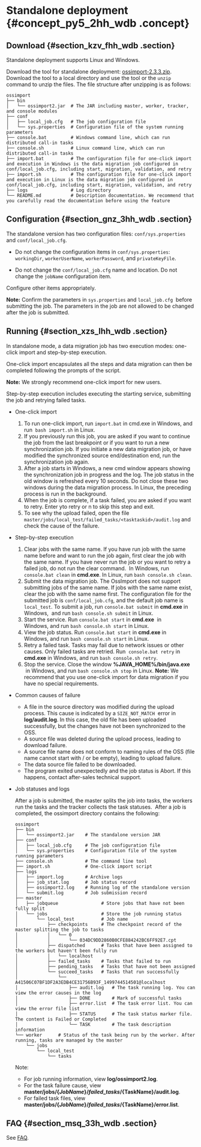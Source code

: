 # Standalone deployment {#concept_py5_2hh_wdb .concept}

## Download {#section_kzv_fhh_wdb .section}

Standalone deployment supports Linux and Windows.

Download the tool for standalone deployment: [ossimport-2.3.3.zip](http://gosspublic.alicdn.com/ossimport/international/standalone/ossimport-2.3.3.zip). Download the tool to a local directory and use the tool or the `unzip` command to unzip the files. The file structure after unzipping is as follows:

```
ossimport
├── bin
│   └── ossimport2.jar  # The JAR including master, worker, tracker, and console modules
├── conf
│   ├── local_job.cfg   # The job configuration file
│   └── sys.properties  # Configuration file of the system running parameters
├── console.bat         # Windows command line, which can run distributed call-in tasks
├── console.sh          # Linux command line, which can run distributed call-in tasks
├── import.bat          # The configuration file for one-click import and execution in Windows is the data migration job configured in conf/local_job.cfg, including start, migration, validation, and retry
├── import.sh           # The configuration file for one-click import and execution in Linux is the data migration job configured in conf/local_job.cfg, including start, migration, validation, and retry
├── logs                # Log directory
└── README.md           # Description documentation. We recommend that you carefully read the documentation before using the feature
```

## Configuration {#section_gnz_3hh_wdb .section}

The standalone version has two configuration files: `conf/sys.properties` and `conf/local_job.cfg`.

-   Do not change the configuration items in `conf/sys.properties`:  `workingDir`, `workerUserName`, `workerPassword`, and `privateKeyFile`. 

-   Do not change the `conf/local_job.cfg` name and location. Do not change the `jobName` configuration item. 

Configure other items appropriately.

**Note:** Confirm the parameters in `sys.properties` and `local_job.cfg`  before submitting the job. The parameters in the job are not allowed to be changed after the job is submitted.

## Running {#section_xzs_lhh_wdb .section}

In standalone mode, a data migration job has two execution modes: one-click import and step-by-step execution.

One-click import encapsulates all the steps and data migration can then be completed following the prompts of the script. 

**Note:** We strongly recommend one-click import for new users.

Step-by-step execution includes executing the starting service, submitting the job and retrying failed tasks. 

-   One-click import
    1.  To run one-click import, run `import.bat` in cmd.exe in Windows, and run  `bash import.sh` in Linux.
    2.  If you previously run this job, you are asked if you want to continue the job from the last breakpoint or if you want to run a new synchronization job. If you initiate a new data migration job, or have modified the synchronized source end/destination end, run the synchronization job again. 
    3.  After a job starts in Windows, a new cmd window appears showing the synchronization job in progress and the log. The job status in the old window is refreshed every 10 seconds. Do not close these two windows during the data migration process. In Linux, the preceding process is run in the background. 
    4.  When the job is complete, if a task failed, you are asked if you want to retry. Enter yto retry or n to skip this step and exit. 
    5.  To see why the upload failed, open the file `master/jobs/local_test/failed_tasks/<tasktaskid>/audit.log` and check the cause of the failure.
-   Step-by-step execution

    1.  Clear jobs with the same name. If you have run job with the same name before and want to run the job again, first clear the job with the same name. If you have never run the job or you want to retry a failed job, do not run the clear command.  In Windows, run  `console.bat clean` in **cmd.exe**. In Linux, run `bash console.sh clean`.
    2.  Submit the data migration job. The OssImport does not support submitting jobs of the same name. If jobs with the same name exist, clear the job with the same name first. The configuration file for the submitted job is `conf/local_job.cfg`, and the default job name is `local_test`. To submit a job, run `console.bat submit` in **cmd.exe** in Windows,  and run `bash console.sh submit` in Linux.
    3.  Start the service. Run `console.bat start` in **cmd.exe**  in Windows, and run `bash console.sh start` in Linux. 
    4.  View the job status. Run `console.bat start` in **cmd.exe** in Windows, and run `bash console.sh start` in Linux.
    5.  Retry a failed task. Tasks may fail due to network issues or other causes. Only failed tasks are retried. Run  `console.bat retry` in **cmd.exe** in Windows, and run `bash console.sh retry`.
    6.  Stop the service. Close the window **%JAVA\_HOME%/bin/java.exe**  in Windows, and run `bash console.sh stop` in Linux.
    **Note:** We recommend that you use one-click import for data migration if you have no special requirements.

-   Common causes of failure
    -   A file in the source directory was modified during the upload process. This cause is indicated by a `SIZE_NOT_MATCH`  error in **log/audit.log**. In this case, the old file has been uploaded successfully, but the changes have not been synchronized to the OSS.
    -   A source file was deleted during the upload process, leading to download failure.
    -   A source file name does not conform to naming rules of the OSS \(file name cannot start with / or be empty\), leading to upload failure.
    -   The data source file failed to be downloaded.
    -   The program exited unexpectedly and the job status is Abort. If this happens, contact after-sales technical support.
-   Job statuses and logs

    After a job is submitted, the master splits the job into tasks, the workers run the tasks and the tracker collects the task statuses.  After a job is completed, the ossimport directory contains the following:

    ```
    ossimport
    ├── bin
    │   └── ossimport2.jar    # The standalone version JAR
    ├── conf
    │   ├── local_job.cfg     # The job configuration file
    │   └── sys.properties    # Configuration file of the system running parameters
    ├── console.sh            # The command line tool
    ├── import.sh             # One-click import script
    ├── logs
    │   ├── import.log        # Archive logs
    │   ├── job_stat.log      # Job status record
    │   ├── ossimport2.log    # Running log of the standalone version
    │   └── submit.log        # Job submission record
    ├── master
    │   ├── jobqueue                # Store jobs that have not been fully split
    │   └── jobs                    # Store the job running status
    │       └── local_test          # Job name
    │           ├── checkpoints     # The checkpoint record of the master splitting the job to tasks
    │           │   └── 0
    │           │       └── 034DC9DD2860B0CFE884242BC6FF92E7.cpt
    │           ├── dispatched      # Tasks that have been assigned to the workers but haven't been fully run
    │           │   └── localhost
    │           ├── failed_tasks    # Tasks that failed to run
    │           ├── pending_tasks   # Tasks that have not been assigned
    │           └── succeed_tasks   # Tasks that run successfully
    │               └── A41506C07BF1DF2A3EDB4CE31756B93F_1499744514501@localhost
    │                   ├── audit.log   # The task running log. You can view the error causes in the log
    │                   ├── DONE        # Mark of successful tasks
    │                   ├── error.list  # The task error list. You can view the error file list
    │                   ├── STATUS      # The task status marker file. The content is Failed or Completed
    │                   └── TASK        # The task description information
    └── worker      # Status of the task being run by the worker. After running, tasks are managed by the master
        └── jobs
            └── local_test
                └── tasks
    ```

    Note:

    -   For job running information, view **log/ossimport2.log**.
    -   For the task failure cause, view **master/jobs/$\{JobName\}/failed\_tasks/$\{TaskName\}/audit.log**.
    -   For failed task files, view **master/jobs/$\{JobName\}/failed\_tasks/$\{TaskName\}/error.list**.

## FAQ {#section_msq_33h_wdb .section}

See [FAQ](reseller.en-US/Tools/ossimport/FAQ.md#).

